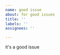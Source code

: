 ```yaml
---
name: good issue
about: for good issues
title: ''
labels: ''
assignees: ''

---
```


it's a good issue
